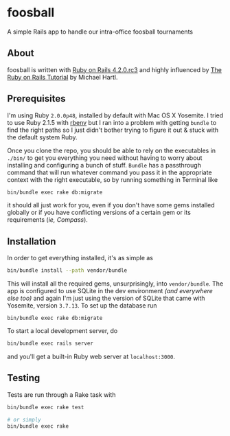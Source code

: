 foosball
========

A simple Rails app to handle our intra-office foosball tournaments

## About

foosball is written with [Ruby on Rails 4.2.0.rc3](rubyonrails.org/download) and
highly influenced by [The Ruby on Rails Tutorial](https://www.railstutorial.org/book)
by Michael Hartl.

## Prerequisites

I'm using Ruby `2.0.0p48`, installed by default with Mac OS X Yosemite. I tried to
use Ruby 2.1.5 with [rbenv](https://github.com/sstephenson/rbenv) but I ran into
a problem with getting `bundle` to find the right paths so I just didn't bother
trying to figure it out & stuck with the default system Ruby.

Once you clone the repo, you should be able to rely on the executables in `./bin/`
to get you everything you need without having to worry about installing and
configuring a bunch of stuff. `Bundle` has a passthrough command that will run
whatever command you pass it in the appropriate context with the right executable,
so by running something in Terminal like

```bash
bin/bundle exec rake db:migrate
```

it should all just work for you, even if you don't have some gems installed
globally or if you have conflicting versions of a certain gem or its requirements
(*ie, Compass*).

## Installation

In order to get everything installed, it's as simple as

```bash
bin/bundle install --path vendor/bundle
```

This will install all the required gems, unsurprisingly, into `vendor/bundle`.
The app is configured to use SQLite in the dev environment *(and everywhere else too)*
and again I'm just using the version of SQLite that came with Yosemite, version
`3.7.13`. To set up the database run

```base
bin/bundle exec rake db:migrate
```

To start a local development server, do

```bash
bin/bundle exec rails server
```

and you'll get a built-in Ruby web server at `localhost:3000`.

## Testing

Tests are run through a Rake task with

```sh
bin/bundle exec rake test

# or simply
bin/bundle exec rake
```
